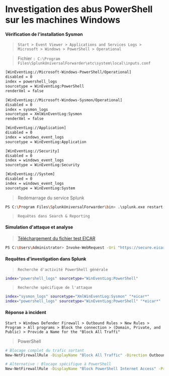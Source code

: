 # Investigation des abus PowerShell sur les machines Windows

#### Vérification de l'installation Sysmon

> `Start > Event Viewer > Applications and Services Logs > Microsoft > Windows > PowerShell > Operational`

> Fichier `: C:\Program Files\SplunkUniversalForwarder\etc\system\local\inputs.conf`

```sh
[WinEventLog://Microsoft-Windows-PowerShell/Operational]
disabled = 0
index = powershell_logs
sourcetype = WinEventLog:PowerShell
renderXml = false

[WinEventLog://Microsoft-Windows-Sysmon/Operational]
disabled = 0
index = sysmon_logs
sourcetype = XmlWinEventLog:Sysmon
renderXml = false

[WinEventLog://Application]
disabled = 0
index = windows_event_logs
sourcetype = WinEventLog:Application

[WinEventLog://Security]
disabled = 0
index = windows_event_logs
sourcetype = WinEventLog:Security

[WinEventLog://System]
disabled = 0
index = windows_event_logs
sourcetype = WinEventLog:System
```

> Redémarrage du service Splunk

```sh
PS C:\Program Files\SplunkUniversalForwarder\bin> .\splunk.exe restart
```

> `Requêtes dans Search & Reporting`

#### Simulation d'attaque et analyse

> [Téléchargement du fichier test EICAR](https://www.eicar.org/download-anti-malware-testfile/)

```sh
PS C:\Users\Administrator> Invoke-WebRequest -Uri "https://secure.eicar.org/eicar.com.txt" -OutFile "$env:USERPROFILE\Downloads\eicar.com.txt"
```

#### Requêtes d'investigation dans Splunk

> `Recherche d'activité PowerShell générale`

```sh
index="powershell_logs" sourcetype="WinEventLog:PowerShell"
```

> `Recherche spécifique de l'attaque`

```sh
index="sysmon_logs" sourcetype="XmlWinEventLog:Sysmon" "*eicar*"
index="powershell_logs" sourcetype="WinEventLog:PowerShell" "*eicar*"
```

#### Réponse à incident

`Start > Windows Defender Firewall > Outbound Rules > New Rules > Program > All programs > Block the connection > (Domain, Private, and Public) > Provide a Name for the "Block All Traffi"`

> PowerShell

```sh
# Blocage complet du trafic sortant
New-NetFirewallRule -DisplayName "Block All Traffic" -Direction Outbound -Action Block

# Alternative : Blocage spécifique à PowerShell
New-NetFirewallRule -DisplayName "Block PowerShell Internet Access" -Program "C:\Windows\System32\WindowsPowerShell\v1.0\powershell.exe" -Direction Outbound -Action Block
```
